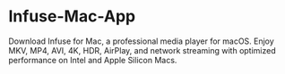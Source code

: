 # Infuse-Mac-App
Download Infuse for Mac, a professional media player for macOS. Enjoy MKV, MP4, AVI, 4K, HDR, AirPlay, and network streaming with optimized performance on Intel and Apple Silicon Macs.
